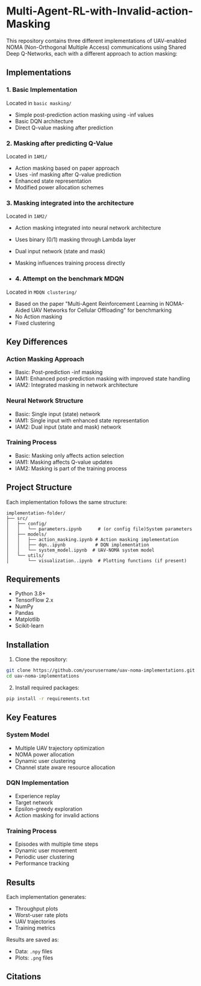 # Multi-Agent-RL-with-Invalid-action-Masking



This repository contains three different implementations of UAV-enabled NOMA (Non-Orthogonal Multiple Access) communications using Shared Deep Q-Networks, each with a different approach to action masking:

## Implementations

### 1. Basic Implementation
Located in `basic masking/`
- Simple post-prediction action masking using -inf values
- Basic DQN architecture
- Direct Q-value masking after prediction

### 2. Masking after predicting Q-Value
Located in `IAM1/`
- Action masking based on paper approach
- Uses -inf masking after Q-value prediction
- Enhanced state representation
- Modified power allocation schemes

### 3. Masking integrated into the architecture
Located in `IAM2/`
- Action masking integrated into neural network architecture
- Uses binary (0/1) masking through Lambda layer
- Dual input network (state and mask)
- Masking influences training process directly

- ### 4. Attempt on the benchmark MDQN
Located in `MDQN clustering/`
- Based on the paper "Multi-Agent Reinforcement Learning in NOMA-Aided UAV Networks for Cellular Offloading" for benchmarking
- No Action masking 
- Fixed clustering

## Key Differences

### Action Masking Approach
- Basic: Post-prediction -inf masking
- IAM1: Enhanced post-prediction masking with improved state handling
- IAM2: Integrated masking in network architecture

### Neural Network Structure
- Basic: Single input (state) network
- IAM1: Single input with enhanced state representation
- IAM2: Dual input (state and mask) network

### Training Process
- Basic: Masking only affects action selection
- IAM1: Masking affects Q-value updates
- IAM2: Masking is part of the training process

## Project Structure

Each implementation follows the same structure:
```
implementation-folder/
├── src/
│   ├── config/
│   │   └── parameters.ipynb      # (or config file)System parameters
│   ├── models/
│   │   ├── action_masking.ipynb # Action masking implementation
│   │   ├── dqn..ipynb           # DQN implementation
│   │   └── system_model.ipynb  # UAV-NOMA system model
│   └── utils/
│       └── visualization..ipynb  # Plotting functions (if present)
```

## Requirements

- Python 3.8+
- TensorFlow 2.x
- NumPy
- Pandas
- Matplotlib
- Scikit-learn

## Installation

1. Clone the repository:
```bash
git clone https://github.com/yourusername/uav-noma-implementations.git
cd uav-noma-implementations
```

2. Install required packages:
```bash
pip install -r requirements.txt
```

## Key Features

### System Model
- Multiple UAV trajectory optimization
- NOMA power allocation
- Dynamic user clustering
- Channel state aware resource allocation

### DQN Implementation
- Experience replay
- Target network
- Epsilon-greedy exploration
- Action masking for invalid actions

### Training Process
- Episodes with multiple time steps
- Dynamic user movement
- Periodic user clustering
- Performance tracking

## Results

Each implementation generates:
- Throughput plots
- Worst-user rate plots
- UAV trajectories
- Training metrics

Results are saved as:
- Data: `.npy` files
- Plots: `.png` files

## Citations


